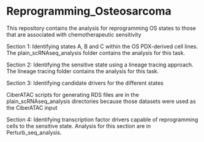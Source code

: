 # Reprogramming_Osteosarcoma

This repository contains the analysis for reprogramming OS states to those that are associated with chemotherapeutic sensitivity


Section 1: Identifying states A, B and C within the OS PDX-derived cell lines. The plain_scRNAseq_analysis folder contains the analysis for this task.

Section 2: Identifying the sensitive state using a lineage tracing approach. The lineage tracing folder contains the analysis for this task.

Section 3: Identifying candidate drivers for the different states

  CiberATAC
    scripts for generating RDS files are in the plain_scRNAseq_analysis directories because those datasets were used as the CiberATAC input

Section 4: Identifying transcription factor drivers capable of reprogramming cells to the sensitive state. Analysis for this section are in Perturb_seq_analysis.